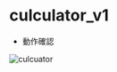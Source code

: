 # culculator_v1

- 動作確認

![culcuator](https://user-images.githubusercontent.com/65272471/128604223-29fe412c-359d-4475-a584-be393575eb78.gif)

